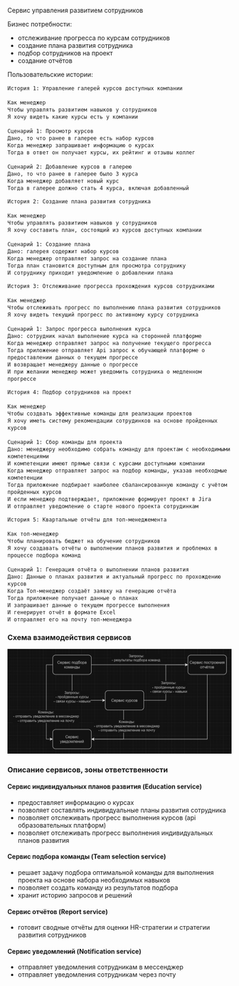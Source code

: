 Сервис управления развитием сотрудников

Бизнес потребности:
- отслеживание прогресса по курсам сотрудников
- создание плана развития сотрудника
- подбор сотрудников на проект
- создание отчётов

Пользовательские истории:

```
История 1: Управление галерей курсов доступных компании

Как менеджер
Чтобы управлять развитием навыков у сотрудников
Я хочу видеть какие курсы есть у компании

Сценарий 1: Просмотр курсов
Дано, то что ранее в галерее есть набор курсов
Когда менеджер запрашивает информацию о курсах
Тогда в ответ он получает курсы, их рейтинг и отзывы коллег

Сценарий 2: Добавление курсов в галерею
Дано, то что ранее в галерее было 3 курса
Когда менеджер добавляет новый курс
Тогда в галерее должно стать 4 курса, включая добавленный
```

```
История 2: Создание плана развития сотрудника

Как менеджер
Чтобы управлять развитием навыков у сотрудников
Я хочу составить план, состоящий из курсов доступных компании

Сценарий 1: Создание плана
Дано: галерея содержит набор курсов
Когда менеджер отправляет запрос на создание плана
Тогда план становится доступным для просмотра сотруднику
И сотруднику приходит уведомление о добавлении плана
```

```
История 3: Отслеживание прогресса прохождения курсов сотрудниками

Как менеджер
Чтобы отслеживать прогресс по выполнению плана развития сотрудников
Я хочу видеть текущий прогресс по активному курсу сотрудника

Сценарий 1: Запрос прогресса выполнения курса
Дано: сотрудник начал выполнение курса на сторонней платформе
Когда менеджер отправляет запрос на получение текущего прогресса
Тогда приложение отправляет Api запрос к обучающей платформе о предоставлении данных о текущем прогрессе
И возвращает менеджеру данные о прогрессе
И при желании менеджер может уведомить сотрудника о медленном прогрессе
```


```
История 4: Подбор сотрудников на проект

Как менеджер
Чтобы создвать эффективные команды для реализации проектов
Я хочу иметь систему рекомендации сотрудинков на основе пройденных курсов

Сценарий 1: Сбор команды для проекта
Дано: менеджеру необходимо собрать команду для проектам с необходимыми компетенциями
И компетенции имеют прямые связи с курсами доступными компании
Когда менеджер отправляет запрос на подбор команды, указав необходмые компетенции
Тогда приложение подбирает наиболее сбалансированную команду с учётом пройденных курсов
И если менеджер подтверждает, приложение формирует проект в Jira
И отправляет уведомление о старте нового проекта сотрудинкам
```


```
История 5: Квартальные отчёты для топ-менеджемента

Как топ-менеджер
Чтобы планировать бюджет на обучение сотрудников
Я хочу создавать отчёты о выполнении планов развития и проблемах в процессе подбора команд

Сценарий 1: Генерация отчёта о выполнении планов развития
Дано: Данные о планах развития и актуальный прогресс по прохождению курсов
Когда Топ-менеджер создаёт заявку на генерацию отчёта
Тогда приложение получает данные о планах
И запрашивает данные о текущем прогрессе выполнения
И генерирует отчёт в формате Excel
И отправляет его на почту топ-менеджера
```

### Схема взаимодействия сервисов
![img.png](docs/img.png)


### Описание сервисов, зоны ответственности

#### Сервис индивидуальных планов развития (Education service)
- предоставляет информацию о курсах
- позволяет составлять индивидуальные планы развития сотрудника
- позволяет отслеживать прогресс выполнения курсов (api образовательных платформ)
- позволяет отслеживать прогресс выполнения индивидуальных планов развития

#### Сервис подбора команды (Team selection service)
- решает задачу подбора оптимальной команды для выполнения проекта на основе набора необходимых навыков
- позволяет создать команду из результатов подбора
- хранит историю запросов и решений

#### Сервис отчётов (Report service)
- готовит сводные отчёты для оценки HR-стратегии и стратегии развития сотрудников

#### Сервис уведомлений (Notification service)
- отправляет уведомления сотрудникам в мессенджер
- отправляет уведомления сотрудникам через почту